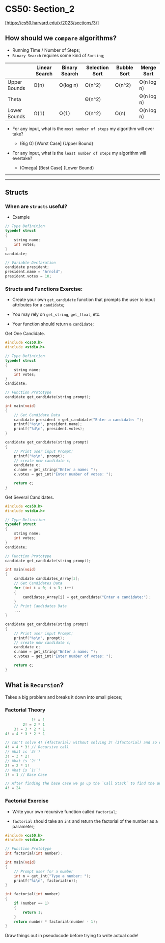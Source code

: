 # CS50: Section_2

[https://cs50.harvard.edu/x/2023/sections/3/]

## How should we `compare` algorithms?

- Running Time / Number of Steps;
- `Binary Search` requires some kind of `Sorting`;

| | Linear Search | Binary Search | Selection Sort | Bubble Sort | Merge Sort |
|-------|----------|-----------|-------|---|--|
| Upper Bounds | O(n) | O(log n) |  O(n^2) | O(n^2) | O(n log n) |
| Theta | | | Θ(n^2) | | Θ(n log n)
| Lower Bounds | Ω(1) | Ω(1) | Ω(n^2) | O(n) | O(n log n) |


- For any input, what is the `most number of steps` my algorithm will ever take? 
  - (Big O) [Worst Case] {Upper Bound}

- For any input, what is the `least number of steps` my algorithm will evertake? 
  - (Omega) [Best Case] {Lower Bound}

___
___

## Structs

### When are `structs` useful?

- Example

```c
// Type Definition
typedef struct 
{
    string name;
    int votes;  
}
candidate;

// Variable Declaration
candidate president;
president.name = "Arnold";
president.votes = 10;
```

### Structs and Functions Exercise:

- Create your own `get_candidate` function that prompts the user to input attributes for a `candidate`;

- You may rely on `get_string`, `get_float`, etc.

- Your function should return a `candidate`;

Get One Candidate.

```c
#include <cs50.h>
#include <stdio.h>

// Type Definition
typedef struct 
{
    string name;
    int votes;
}
candidate;

// Function Prototype
candidate get_candidate(string prompt);

int main(void)
{
    // Get Candidate Data
    candidate president = get_candidate("Enter a candidate: ");
    printf("%s\n", president.name);
    printf("%d\n", president.votes);
}

candidate get_candidate(string prompt)
{
    // Print user input Prompt;
    printf("%s\n", prompt);
    // create new candidate c;
    candidate c;
    c.name = get_string("Enter a name: ");
    c.votes = get_int("Enter number of votes: ");

    return c;
}
```

Get Several Candidates.

```c
#include <cs50.h>
#include <stdio.h>

// Type Definition
typedef struct 
{
    string name;
    int votes;
}
candidate;

// Function Prototype
candidate get_candidate(string prompt);

int main(void)
{
    candidate candidates_Array[3];
    // Get Candidates Data
    for (int i = 0; i < 3; i++)
    {
        candidates_Array[i] = get_candidate("Enter a candidate:");
    }
    // Print Candidates Data
    ...
}

candidate get_candidate(string prompt)
{
    // Print user input Prompt;
    printf("%s\n", prompt);
    // create new candidate c;
    candidate c;
    c.name = get_string("Enter a name: ");
    c.votes = get_int("Enter number of votes: ");

    return c;
}
```

## What is `Recursion`?

Takes a big problem and breaks it down into small pieces;

### Factorial Theory

```c
            1! = 1
        2! = 2 * 1
    3! = 3 * 2 * 1
4! = 4 * 3 * 2 * 1

// can't solve 4! (4factorial) without solving 3! (3factorial) and so on...
4! = 4 * 3! // Recursive call
// What is `3!`?
3! = 3 * 2! 
// What is `2!`?
2! = 2 * 1!
// What is `1!`?
1! = 1 // Base Case

// After finding the base case we go up the `Call Stack` to find the answer
4! = 24
```

### Factorial Exercise

- Write your own recursive function called `factorial`;

- `factorial` should take an `int` and return the factorial of the number as a parameter;

```c
#include <cs50.h>
#include <stdio.h>

// Function Prototype
int factorial(int number);

int main(void)
{
    // Prompt user for a number
    int n = get_int("Type a number: ");
    printf("%i\n", factorial(n));
}

int factorial(int number)
{
    if (number == 1)
    {
        return 1;
    }
    return number * factorial(number - 1);
}
```

Draw things out in pseudocode before trying to write actual code!